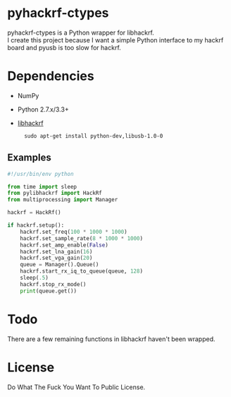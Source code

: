 pyhackrf-ctypes
==============
pyhackrf-ctypes is a Python wrapper for libhackrf.<br>
I create this project because  I want a simple Python interface to my hackrf board and pyusb is too slow for hackrf.

# Dependencies

* NumPy
* Python 2.7.x/3.3+
* [libhackrf](https://github.com/mossmann/hackrf/tree/master/host)

        sudo apt-get install python-dev,libusb-1.0-0 



## Examples

```python
#!/usr/bin/env python

from time import sleep
from pylibhackrf import HackRf
from multiprocessing import Manager

hackrf = HackRf()

if hackrf.setup():
    hackrf.set_freq(100 * 1000 * 1000)
    hackrf.set_sample_rate(8 * 1000 * 1000)
    hackrf.set_amp_enable(False)
    hackrf.set_lna_gain(16)
    hackrf.set_vga_gain(20)
    queue = Manager().Queue()
    hackrf.start_rx_iq_to_queue(queue, 128)
    sleep(.5)
    hackrf.stop_rx_mode()
    print(queue.get())
```

# Todo
There are a few remaining functions in libhackrf  haven't been wrapped.

# License
Do What The Fuck You Want To Public License.
